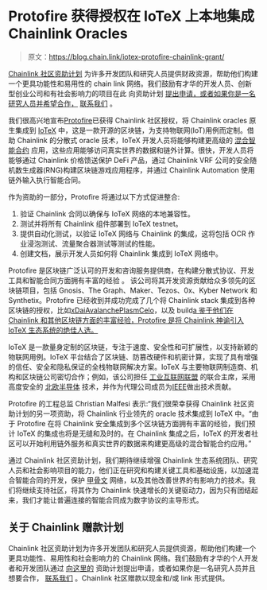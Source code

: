 # Protofire 获得授权在 IoTeX 上本地集成 Chainlink Oracles

> 原文：<https://blog.chain.link/iotex-protofire-chainlink-grant/>

[Chainlink 社区资助计划](https://blog.chain.link/introducing-the-chainlink-community-grant-program/) 为许多开发团队和研究人员提供财政资源，帮助他们构建一个更具功能性和易用性的 chain link 网络。我们鼓励有才华的开发人员、创新型创业公司和有社会影响力的项目在此 向资助计划 [提出申请，或者如果你是一名研究人员并希望合作，](https://chainlinkgrants.typeform.com/to/efEbsq) [联系我们](/cdn-cgi/l/email-protection#c3e3b1a6b0a6a2b1a0ab83a0aba2aaadafaaada8afa2a1b0eda0acae) 。

我们很高兴地宣布[Protofire](https://protofire.io/)已获得 Chainlink 社区授权，将 Chainlink oracles 原生集成到 [IoTeX](https://iotex.io/) 中，这是一款开源的区块链，为支持物联网(IoT)用例而定制。借助 Chainlink 的分散式 oracle 技术，IoTeX 开发人员将能够构建更高级的 [混合智能合约](https://blog.chain.link/hybrid-smart-contracts-explained/) 应用，这些应用能够访问真实世界的数据和链外计算。很快，开发人员将能够通过 Chainlink 价格馈送保护 DeFi 产品，通过 Chainlink VRF 公司的安全随机数生成器(RNG)构建区块链游戏应用程序，并通过 Chainlink Automation 使用链外输入执行智能合同。

作为资助的一部分，Protofire 将通过以下方式促进整合:

1.  验证 Chainlink 合同以确保与 IoTeX 网络的本地兼容性。
2.  测试并将所有 Chainlink 组件部署到 IoTeX testnet。
3.  提供自动化测试，以验证 IoTeX 网络与 Chainlink 的集成，这将包括 OCR 作业浸泡测试、流量聚合器测试等测试的性能。
4.  创建文档，展示开发人员如何将 Chainlink 集成到 IoTeX 网络中。

Protofire 是区块链广泛认可的开发和咨询服务提供商，在构建分散式协议、开发工具和智能合同方面拥有丰富的经验 。 该公司将其开发资源贡献给众多领先的区块链项目，包括 Gnosis、The Graph、Maker、Tezos、0x、Kyber Network 和 Synthetix。Protofire 已经收到并成功完成了几个将 Chainlink stack 集成到各种区块链的授权，比如[xDai](https://blog.chain.link/protofire-receives-a-chainlink-community-grant-for-an-integration-with-xdai/)[Avalanche](https://blog.chain.link/protofire-receives-a-grant-for-native-integration-of-chainlink-on-avalanche/)[Plasm](https://blog.chain.link/protofire-receives-a-grant-to-natively-integrate-chainlink-on-plasm-and-shiden/)[Celo](https://blog.chain.link/celo-chainlink-grant-protofire/)，以及 build[a 鉴于他们在 Chainlink 和其他区块链方面的丰富经验，Protofire 是将 Chainlink 神谕引入 IoTeX 生态系统的绝佳人选。](https://blog.chain.link/protofire-awarded-a-grant-for-building-new-chainlink-testnet-faucet/)

IoTeX 是一款量身定制的区块链，专注于速度、安全性和可扩展性，以支持新颖的物联网用例。IoTeX 平台结合了区块链、防篡改硬件和机密计算，实现了具有增强的信任、安全和隐私保证的全栈物联网解决方案。IoTeX 与主要物联网制造商、机构和区块链公司密切合作；例如，该公司担任 [工业互联网联盟](https://medium.com/iotex/iotex-amazon-and-huawei-selected-as-co-chairs-of-the-iic-blockchain-task-group-9032b7b7443f) 的联合主席，采用高度安全的 [北欧半导体](https://www.nordicsemi.com/News/2020/02/IoTeXs-Cellular-IoT-based-tracker-delivers-environmental-and-condition-data-for-assets-in-transit) 技术，并作为代理公司成员为[IEEE](https://medium.com/iotex/iotex-publishes-ieee-reports-on-blockchain-iot-c6650c26f443)做出技术贡献。

Protofire 的工程总监 Christian Malfesi 表示:“我们很荣幸获得 Chainlink 社区资助计划的另一项资助，将 Chainlink 行业领先的 oracle 技术集成到 IoTeX 中。“由于 Protofire 在将 Chainlink 安全集成到多个区块链方面拥有丰富的经验，我们预计 IoTeX 的集成也将是无缝和及时的。在 Chainlink 集成之后，IoTeX 的开发者社区可以开始利用链外服务和真实世界的数据来构建更高级的混合智能合约应用。”

通过 Chainlink 社区资助计划，我们期待继续增强 Chainlink 生态系统团队、研究人员和社会影响项目的能力，他们正在研究和构建关键工具和基础设施，以加速混合智能合同的开发，保护 [甲骨文](https://chain.link/education/blockchain-oracles) 网络，以及其他改善世界的有影响力的技术。我们将继续支持社区，将其作为 Chainlink 快速增长的关键驱动力，因为只有团结起来，我们才能让普遍连接的智能合同成为数字协议的主导形式。

## 关于 Chainlink 赠款计划

Chainlink 社区资助计划为许多开发团队和研究人员提供资源，帮助他们构建一个更具功能性、易用性和社会影响力的 Chainlink 网络。我们鼓励有才华的个人开发者和开发团队通过 [向这里的](https://chainlinkgrants.typeform.com/to/efEbsq) 资助计划提出申请，或者如果你是一名研究人员并且想要合作， [联系我们](/cdn-cgi/l/email-protection#2505574056404457464d65464d444c4b494c4b4e494447560b464a48) 。Chainlink 社区赠款以现金和/或 link 形式提供。